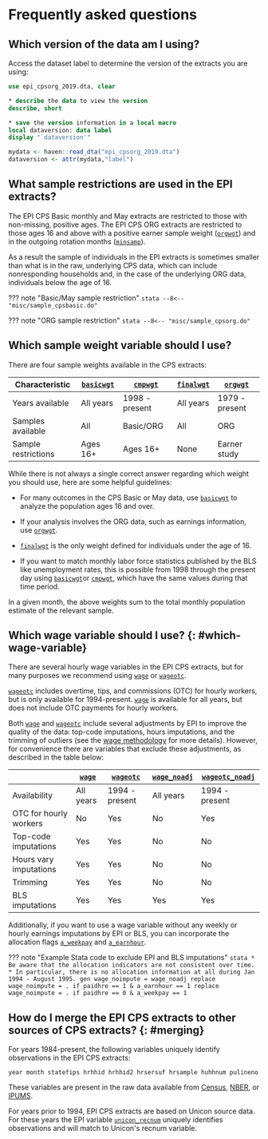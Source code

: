 # Frequently asked questions

## Which version of the data am I using?

Access the dataset label to determine the version of the extracts you are using:

```stata tab="Stata"
use epi_cpsorg_2019.dta, clear

* describe the data to view the version
describe, short

* save the version information in a local macro
local dataversion: data label
display "`dataversion'"
```

```r tab="R"
mydata <- haven::read_dta("epi_cpsorg_2019.dta")
dataversion <- attr(mydata,"label")
```

## What sample restrictions are used in the EPI extracts?

The EPI CPS Basic monthly and May extracts are restricted to those with non-missing, positive ages. The EPI CPS ORG extracts are restricted to those ages 16 and above with a positive earner sample weight ([`orgwgt`](../variables/weights/orgwgt.md)) and in the outgoing rotation months ([`minsamp`](../variables/id/minsamp.md)).

As a result the sample of individuals in the EPI extracts is sometimes smaller than what is in the raw, underlying CPS data, which can include nonresponding households and, in the case of the underlying ORG data, individuals below the age of 16.

??? note "Basic/May sample restriction"
    ```stata
    --8<-- "misc/sample_cpsbasic.do"
    ```

??? note "ORG sample restriction"
    ```stata
    --8<-- "misc/sample_cpsorg.do"
    ```

## Which sample weight variable should I use?

There are four sample weights available in the CPS extracts:

 Characteristic | [`basicwgt`](../variables/weights/basicwgt.md) | [`cmpwgt`](../variables/weights/cmpwgt.md) | [`finalwgt`](../variables/weights/finalwgt.md) | [`orgwgt`](../variables/weights/orgwgt.md)
--------------------|-----------|---------------|-----------|---------------
Years available     | All years | 1998 - present| All years | 1979 - present
Samples available   | All       | Basic/ORG     | All       | ORG
Sample restrictions | Ages 16+  | Ages 16+      | None      | Earner study

While there is not always a single correct answer regarding which weight you should use, here are some helpful guidelines:

* For many outcomes in the CPS Basic or May data, use [`basicwgt`](../variables/weights/basicwgt.md) to analyze the population ages 16 and over.

* If your analysis involves the ORG data, such as earnings information, use [`orgwgt`](../variables/weights/orgwgt.md).

* [`finalwgt`](../variables/weights/finalwgt.md) is the only weight defined for individuals under the age of 16.

* If you want to match monthly labor force statistics published by the BLS like unemployment rates, this is possible from 1998 through the present day using [`basicwgt`](../variables/weights/basicwgt.md)or [`cmpwgt`](../variables/weights/basicwgt.md), which have the same values during that time period.

In a given month, the above weights sum to the total monthly population estimate of the relevant sample.

## Which wage variable should I use? {: #which-wage-variable}

There are several hourly wage variables in the EPI CPS extracts, but for many purposes we recommend using [`wage`](../variables/income/wage.md) or [`wageotc`](../variables/income/wageotc.md).

[`wageotc`](../variables/income/wageotc.md) includes overtime, tips, and commissions (OTC) for hourly workers, but is only available for 1994-present. [`wage`](../variables/income/wage.md) is available for all years, but does not include OTC payments for hourly workers.

Both [`wage`](../variables/income/wage.md) and [`wageotc`](../variables/income/wageotc.md) include several adjustments by EPI to improve the quality of the data: top-code imputations, hours imputations, and the trimming of outliers (see the [wage methodology](wagevariables.md) for more details). However, for convenience there are variables that exclude these adjustments, as described in the table below:

&nbsp; | [`wage`](../variables/income/wage.md) | [`wageotc`](../variables/income/wageotc.md) | [`wage_noadj`](../variables/income/wage_noadj.md) | [`wageotc_noadj`](../variables/income/wageotc_noadj.md)
-----------------------|--------------------|--------------------|--------------------|--------------------
Availability           | All years          | 1994 - present     | All years          | 1994 - present
OTC for hourly workers | No                 | Yes                | No                 | Yes
Top-code imputations   | Yes                | Yes                | No                 | No
Hours vary imputations | Yes                | Yes                | No                 | No
Trimming               | Yes                | Yes                | No                 | No
BLS imputations        | Yes                | Yes                | Yes                | Yes

Additionally, if you want to use a wage variable without any weekly or hourly earnings imputations by EPI or BLS, you can incorporate the allocation flags [`a_weekpay`](../variables/income/a_weekpay.md) and [`a_earnhour`](../variables/income/a_earnhour.md). 

??? note "Example Stata code to exclude EPI and BLS imputations"
    ````stata
    * Be aware that the allocation indicators are not consistent over time.
    * In particular, there is no allocation information at all during Jan 1994 - August 1995.
    gen wage_noimpute = wage_noadj
    replace wage_noimpute = . if paidhre == 1 & a_earnhour == 1
    replace wage_noimpute = . if paidhre == 0 & a_weekpay == 1
    ````

## How do I merge the EPI CPS extracts to other sources of CPS extracts? {: #merging}

For years 1984-present, the following variables uniquely identify observations
in the EPI CPS extracts:

```
year month statefips hrhhid hrhhid2 hrsersuf hrsample huhhnum pulineno
```

These variables are present in the raw data available from
[Census](https://thedataweb.rm.census.gov/ftp/cps_ftp.html),
[NBER](http://www.nber.org/data/cps_basic.html), or
[IPUMS](https://cps.ipums.org/cps/).

For years prior to 1994, EPI CPS extracts are based on Unicon source data.
For these years the EPI variable
[`unicon_recnum`](../variables/id/unicon_recnum.md)
uniquely identifies observations and will match to Unicon's recnum variable.
